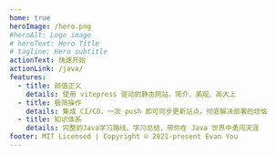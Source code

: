 ```yaml
---
home: true
heroImage: /hero.png
#heroAlt: Logo image
# heroText: Hero Title
# tagline: Hero subtitle
actionText: 快速开始
actionLink: /java/
features:
  - title: 颜值正义
    details: 使用 vitepress 驱动的静态网站，简介、美观、高大上
  - title: 极简操作
    details: 集成 CI/CD，一次 push 即可同步更新站点，彻底解决部署的烦恼
  - title: 知识体系
    details: 完整的Java学习路线、学习总结，带你在 Java 世界中勇闯天涯
footer: MIT Licensed | Copyright © 2021-present Evan You
---
```


